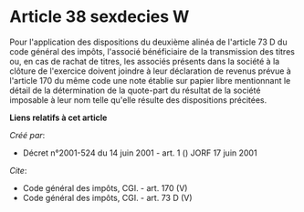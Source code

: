 # Article 38 sexdecies W

Pour l'application des dispositions du deuxième alinéa de l'article 73 D du code général des impôts, l'associé bénéficiaire
de la transmission des titres ou, en cas de rachat de titres, les associés présents dans la société à la clôture de
l'exercice doivent joindre à leur déclaration de revenus prévue à l'article 170 du même code une note établie sur papier
libre mentionnant le détail de la détermination de la quote-part du résultat de la société imposable à leur nom telle qu'elle
résulte des dispositions précitées.

**Liens relatifs à cet article**

_Créé par_:

  - Décret n°2001-524 du 14 juin 2001 - art. 1 () JORF 17 juin 2001

_Cite_:

  - Code général des impôts, CGI. - art. 170 (V)
  - Code général des impôts, CGI. - art. 73 D (V)
